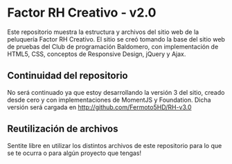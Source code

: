 # Factor RH Creativo - v2.0
Este repositorio muestra la estructura y archivos del sitio web de la peluquería Factor RH Creativo. 
El sitio se creó tomando la base del sitio web de pruebas del Club de programación Baldomero, con implementación de HTML5, CSS, conceptos de Responsive Design, jQuery y Ajax. 

## Continuidad del repositorio 
No será continuado ya que estoy desarrollando la versión 3 del sitio, creado desde cero y con implementaciones de MomentJS y Foundation. 
Dicha versión será cargada en http://github.com/Fermoto5HD/RH-v3.0 

## Reutilización de archivos 
Sentite libre en utilizar los distintos archivos de este repositorio para lo que se te ocurra o para algún proyecto que tengas! 